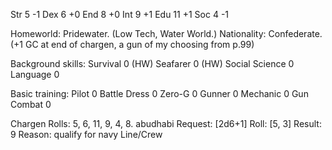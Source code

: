 

Str 5  -1
Dex 6  +0
End 8  +0
Int 9  +1
Edu 11 +1
Soc 4  -1

Homeworld: Pridewater. (Low Tech, Water World.)
Nationality: Confederate. (+1 GC at end of chargen, a gun of my choosing from p.99)

Background skills:
Survival 0 (HW)
Seafarer 0 (HW)
Social Science 0
Language 0

Basic training:
Pilot 0
Battle Dress 0
Zero-G 0
Gunner 0
Mechanic 0
Gun Combat 0





Chargen
Rolls: 5, 6, 11, 9, 4, 8.
abudhabi Request: [2d6+1] Roll: [5, 3] Result: 9 Reason: qualify for navy
Line/Crew

